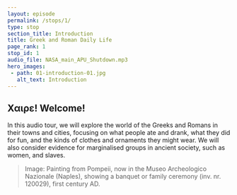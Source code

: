```yaml
---
layout: episode
permalink: /stops/1/
type: stop
section_title: Introduction
title: Greek and Roman Daily Life 
page_rank: 1
stop_id: 1
audio_file: NASA_main_APU_Shutdown.mp3
hero_images:
 - path: 01-introduction-01.jpg
   alt_text: Introduction
---
```


## Χαιρε! Welcome! 

In this audio tour, we will explore the world of the Greeks and Romans in their towns and cities, focusing on what people ate and drank, what they did for fun, and the kinds of clothes and ornaments they might wear. We will also consider evidence for marginalised groups in ancient society, such as women, and slaves. 

> Image: Painting from Pompeii, now in the Museo Archeologico Nazionale (Naples), showing a banquet or family ceremony (inv. nr. 120029), first century AD. 
